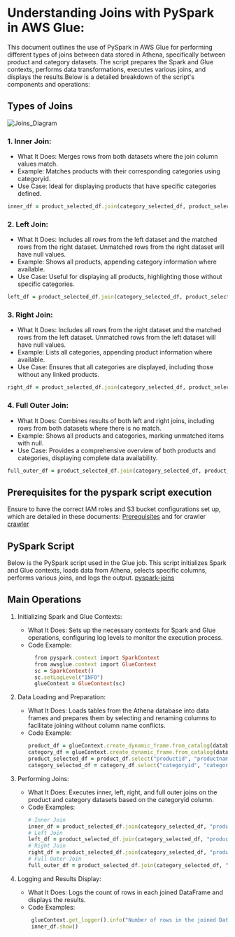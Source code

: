 
# Understanding Joins with PySpark in AWS Glue:

This document outlines the use of PySpark in AWS Glue for performing different types of joins between data stored in Athena, specifically between product and category datasets. The script prepares the Spark and Glue contexts, performs data transformations, executes various joins, and displays the results.Below is a detailed breakdown of the script's components and operations:

## Types of Joins

![Joins_Diagram](https://github.com/sarutlaa/tinitiate-aws-glue/assets/141533429/4e134bfc-8804-4f57-80e6-af11137383af)


### 1. Inner Join:
  - What It Does: Merges rows from both datasets where the join column values match.
  - Example: Matches products with their corresponding categories using categoryid.
  - Use Case: Ideal for displaying products that have specific categories defined.
```ruby
inner_df = product_selected_df.join(category_selected_df, product_selected_df["product_categoryid"] == category_selected_df["categoryid"], "inner")
```
    
### 2. Left Join:

  - What It Does: Includes all rows from the left dataset and the matched rows from the right dataset. Unmatched rows from the right dataset will have null values.
  - Example: Shows all products, appending category information where available.
  - Use Case: Useful for displaying all products, highlighting those without specific categories.
```ruby
left_df = product_selected_df.join(category_selected_df, product_selected_df["product_categoryid"] == category_selected_df["categoryid"], "left")
```
    
### 3. Right Join:

  - What It Does: Includes all rows from the right dataset and the matched rows from the left dataset. Unmatched rows from the left dataset will have null values.
  - Example: Lists all categories, appending product information where available.
  - Use Case: Ensures that all categories are displayed, including those without any linked products.
```ruby
right_df = product_selected_df.join(category_selected_df, product_selected_df["product_categoryid"] == category_selected_df["categoryid"], "right")
```

### 4. Full Outer Join:

  - What It Does: Combines results of both left and right joins, including rows from both datasets where there is no match.
  - Example: Shows all products and categories, marking unmatched items with null.
  - Use Case: Provides a comprehensive overview of both products and categories, displaying complete data availability.
```ruby
full_outer_df = product_selected_df.join(category_selected_df, product_selected_df["product_categoryid"] == category_selected_df["categoryid"], "outer")
```
## Prerequisites for the pyspark script execution

Ensure to have the correct IAM roles and S3 bucket configurations set up, which are detailed in these documents:
[Prerequisites]((/prerequisites.md)) and for crawler [crawler](/aws-glue-crawler.md)


## PySpark Script
Below is the PySpark script used in the Glue job. This script initializes Spark and Glue contexts, loads data from Athena, selects specific columns, performs various joins, and logs the output.
[pyspark-joins](../glue-code/ti-pyspark-joins.py)

## Main Operations
1. Initializing Spark and Glue Contexts:
    - What It Does: Sets up the necessary contexts for Spark and Glue operations, configuring log levels to monitor the execution process.
    - Code Example:
      ```ruby
        from pyspark.context import SparkContext
        from awsglue.context import GlueContext
        sc = SparkContext()
        sc.setLogLevel("INFO")
        glueContext = GlueContext(sc)
        ```
2. Data Loading and Preparation:
    - What It Does: Loads tables from the Athena database into data frames and prepares them by selecting and renaming columns to facilitate joining without column name conflicts.
    - Code Example:
      ```ruby
      product_df = glueContext.create_dynamic_frame.from_catalog(database="glue_db", table_name="product").toDF()
      category_df = glueContext.create_dynamic_frame.from_catalog(database="glue_db", table_name="category").toDF()
      product_selected_df = product_df.select("productid", "productname", "categoryid", "unit_price").withColumnRenamed("categoryid", "product_categoryid")
      category_selected_df = category_df.select("categoryid", "categoryname")
      ```

3. Performing Joins:
    - What It Does: Executes inner, left, right, and full outer joins on the product and category datasets based on the categoryid column.
    - Code Examples:
       ```ruby
      # Inner Join
      inner_df = product_selected_df.join(category_selected_df, "product_categoryid" == "categoryid", "inner")
      # Left Join
      left_df = product_selected_df.join(category_selected_df, "product_categoryid" == "categoryid", "left")
      # Right Join
      right_df = product_selected_df.join(category_selected_df, "product_categoryid" == "categoryid", "right")
      # Full Outer Join
      full_outer_df = product_selected_df.join(category_selected_df, "product_categoryid" == "categoryid", "outer")
      ```
     
4. Logging and Results Display:
     - What It Does: Logs the count of rows in each joined DataFrame and displays the results.
     - Code Examples:
       ```ruby
        glueContext.get_logger().info("Number of rows in the joined DataFrame: {}".format(inner_df.count()))
        inner_df.show()
      ```
